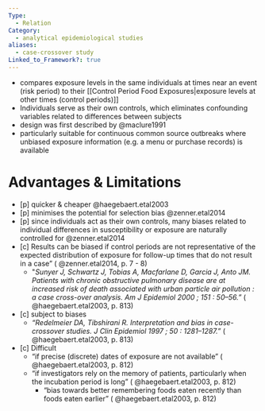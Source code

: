 ```yaml
---
Type:
  - Relation
Category:
  - analytical epidemiological studies
aliases:
  - case-crossover study
Linked_to_Framework?: true
---
```

- compares exposure levels in the same individuals at times near an event (risk period) to their [[Control Period Food Exposures|exposure levels at other times (control periods)]]
- Individuals serve as their own controls, which eliminates confounding variables related to differences between subjects
- design was first described by @maclure1991
- particularly suitable for continuous common source outbreaks where unbiased exposure information (e.g.  a menu or purchase records) is available 

# Advantages & Limitations
- [p] quicker & cheaper @haegebaert.etal2003
- [p] minimises the potential for selection bias @zenner.etal2014
- [p] since individuals act as their own controls, many biases related to individual differences in susceptibility or exposure are naturally controlled for @zenner.etal2014
- [c] Results can be biased if control periods are not representative of the expected distribution of exposure for follow-up times that do not result in a case” ( @zenner.etal2014, p. 7 - 8) 
	- "*Sunyer J, Schwartz J, Tobias A, Macfarlane D, Garcia J, Anto JM. Patients with chronic obstructive pulmonary disease are at increased risk of death associated with urban particle air pollution : a case cross-over analysis. Am J Epidemiol 2000 ; 151 : 50–56.”* ( @haegebaert.etal2003, p. 813)
- [c] subject to biases
    - *“Redelmeier DA, Tibshirani R. Interpretation and bias in case-crossover studies. J Clin Epidemiol 1997 ; 50 : 1281–1287.”*  ( @haegebaert.etal2003, p. 813)
- [c] Difficult
    - “if precise (discrete) dates of exposure are not available”  ( @haegebaert.etal2003, p. 812)
    - “if investigators rely on the memory of patients, particularly when the incubation period is long” ( @haegebaert.etal2003, p. 812)
        - “bias towards better remembering foods eaten recently than foods eaten earlier” ( @haegebaert.etal2003, p. 812)

